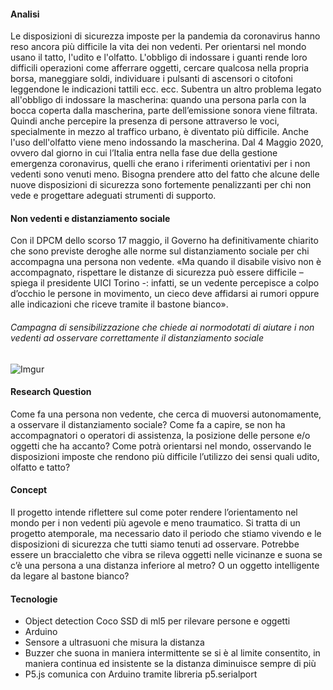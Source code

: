 #### Analisi
Le disposizioni di sicurezza imposte per la pandemia da coronavirus hanno reso ancora più difficile la vita dei non vedenti. Per orientarsi nel mondo usano il tatto, l'udito e l'olfatto. L'obbligo di indossare i guanti rende loro difficili operazioni come afferrare oggetti, cercare qualcosa nella propria borsa, maneggiare soldi, individuare i pulsanti di ascensori o citofoni leggendone le indicazioni tattili ecc. ecc. 
Subentra un altro problema legato all'obbligo di indossare la mascherina: quando una persona parla con la bocca coperta dalla mascherina, parte dell’emissione sonora viene filtrata. Quindi anche percepire la presenza di persone attraverso le voci, specialmente in mezzo al traffico urbano, è diventato più difficile. Anche l'uso dell'olfatto viene meno indossando la mascherina. 
Dal 4 Maggio 2020, ovvero dal giorno in cui l’Italia entra nella fase due della gestione emergenza coronavirus, quelli che erano i riferimenti orientativi per i non vedenti sono venuti meno.
Bisogna prendere atto del fatto che alcune delle nuove disposizioni di sicurezza sono fortemente penalizzanti per chi non vede e progettare adeguati strumenti di supporto.

#### Non vedenti e distanziamento sociale
Con il DPCM dello scorso 17 maggio, il Governo ha definitivamente chiarito che sono previste deroghe alle norme sul distanziamento sociale per chi accompagna una persona non vedente. «Ma quando il disabile visivo non è accompagnato, rispettare le distanze di sicurezza può essere difficile – spiega il presidente UICI Torino -: infatti, se un vedente percepisce a colpo d’occhio le persone in movimento, un cieco deve affidarsi ai rumori oppure alle indicazioni che riceve tramite il bastone bianco».  
###### Campagna di sensibilizzazione che chiede ai normodotati di aiutare i non vedenti ad osservare correttamente il distanziamento sociale
![Imgur](https://i.imgur.com/eCtoIrH.png)

#### Research Question
Come fa una persona non vedente, che cerca di muoversi autonomamente, a osservare il distanziamento sociale? Come fa a capire, se non ha accompagnatori o operatori di assistenza, la posizione delle persone e/o oggetti che ha accanto? Come potrà orientarsi nel mondo, osservando le disposizioni imposte che rendono più difficile l’utilizzo dei sensi quali udito, olfatto e tatto?
#### Concept 
Il progetto intende riflettere sul come poter rendere l’orientamento nel mondo per i non vedenti più agevole e meno traumatico. Si tratta di un progetto atemporale, ma necessario dato il periodo che stiamo vivendo e le disposizioni di sicurezza che tutti siamo tenuti ad osservare. Potrebbe essere un braccialetto che vibra se rileva oggetti nelle vicinanze e suona se c’è una persona a una distanza inferiore al metro? O un oggetto intelligente da legare al bastone bianco?
#### Tecnologie
- Object detection Coco SSD di ml5 per rilevare persone e oggetti
- Arduino 
- Sensore a ultrasuoni che misura la distanza
- Buzzer che suona in maniera intermittente se si è al limite consentito, in maniera continua ed insistente se la distanza diminuisce sempre di più
- P5.js comunica con Arduino tramite libreria p5.serialport
